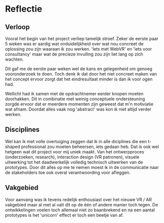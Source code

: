 # Reflectie

## Verloop
Vooral het begin van het project verliep tamelijk stroef. Zeker de eerste paar 5 weken was er aardig wat onduidelijkheid over wat nou concreet de oplossing zou zijn waaraan ik zou werken. 'Iets met WebVR' en 'iets voor consultancy' maar wat de precieze invulling zou zijn liet lang op zich wachten.

Dit gaf me de eerste paar weken wel de kans en gelegenheid om genoeg vooronderzoek te doen. Toch denk ik dat door het niet concreet maken van het concept ervoor zorgt dat het eindresultaat minder is dan ik voor ogen had.

Wellicht had ik samen met de opdrachtnemer eerder knopen moeten doorhakken. Dit in combinatie met weinig conceptuele ondersteuning zorgde ervoor dat er meerdere momenten zijn geweest dat m'n motiviatie wat afnam. Doordat alles vaak nog 'abstract' was kon ik niet altijd verder werken. 

## Disciplines

Wel kan ik met volle overtuiging zeggen dat ik in alle diciplines die een t-shaped professional zou moeten beheersen, iets gedaan heb. Dat is ook wel hetgeen wat dit project voor mij uniek maakt. Van het ontwerpproces (onderzoeken, research), interaction design (VR patronen), visuele uitwerking tot het daadwerkelijk volledig technisch uitwerken van de prototypes. Door dit alles op me te nemen moest ik in de communicatie naar de stakeholders toe ook overal verantwoording voor afleggen.


## Vakgebied
Voor aanvang was ik tevens redelijk enthousiast over het nieuwe VR / AR vakgebied maar al met al valt dit op de één of andere manier toch tegen. De ontwikkelingen voelen toch allemaal niet zo baanbrekend en na een aantal prototypes is het 'unicorn' effect er toch een beetje van af.